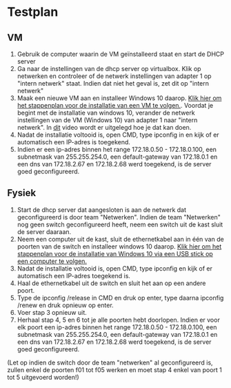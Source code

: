 # Testplan
## VM
1. Gebruik de computer waarin de VM geïnstalleerd staat en start de DHCP server
2. Ga naar de instellingen van de dhcp server op virtualbox. Klik op netwerken en controleer of de netwerk instellingen van adapter 1 op "intern netwerk" staat. Indien dat niet het geval is, zet dit op "intern netwerk"
2. Maak een nieuwe VM aan en installeer Windows 10 daarop. [Klik hier om het stappenplan voor de installatie van een VM te volgen.](https://www.extremetech.com/computing/198427-how-to-install-windows-10-in-a-virtual-machine). Voordat je begint met de installatie van windows 10, verander de netwerk instellingen van de VM (Windows 10) van adapter 1 naar "intern netwerk". In [dit](https://www.youtube.com/watch?v=nsbxw_jx1wQ) video wordt er uitgelegd hoe je dat kan doen.
3. Nadat de installatie voltooid is, open CMD, type ipconfig in en kijk of er automatisch een IP-adres is toegekend.
4. Indien er een ip-adres binnen het range 172.18.0.50 - 172.18.0.100, een subnetmask van 255.255.254.0, een default-gateway van 172.18.0.1 en een dns van 172.18.2.67 en 172.18.2.68 werd toegekend, is de server goed geconfigureerd.

## Fysiek
1. Start de dhcp server dat aangesloten is aan de netwerk dat geconfigureerd is door team "Netwerken". Indien de team "Netwerken" nog geen switch geconfigureerd heeft, neem een switch uit de kast sluit de server daaraan.
2. Neem een computer uit de kast, sluit de ethernetkabel aan in één van de poorten van de switch en installeer windows 10 daarop. [Klik hier om het stappenplan voor de installatie van Windows 10 via een USB stick op een computer te volgen.](https://www.youtube.com/watch?v=SKbR6XT7fcA)
3. Nadat de installatie voltooid is, open CMD, type ipconfig en kijk of er automatisch een IP-adres toegekend is.
4. Haal de ethernetkabel uit de switch en sluit het aan op een andere poort.
5. Type de ipconfig /release in CMD en druk op enter, type daarna ipconfig /renew en druk opnieuw op enter.
6. Voer stap 3 opnieuw uit.
5. Herhaal stap 4, 5 en 6 tot je alle poorten hebt doorlopen. Indien er voor elk poort een ip-adres binnen het range 172.18.0.50 - 172.18.0.100, een subnetmask van 255.255.254.0, een default-gateway van 172.18.0.1 en een dns van 172.18.2.67 en 172.18.2.68 werd toegekend, is de server goed geconfigureerd.

(Let op indien de switch door de team "netwerken" al geconfigureerd is, zullen enkel de poorten f01 tot f05 werken en moet stap 4 enkel van poort 1 tot 5 uitgevoerd worden!)
